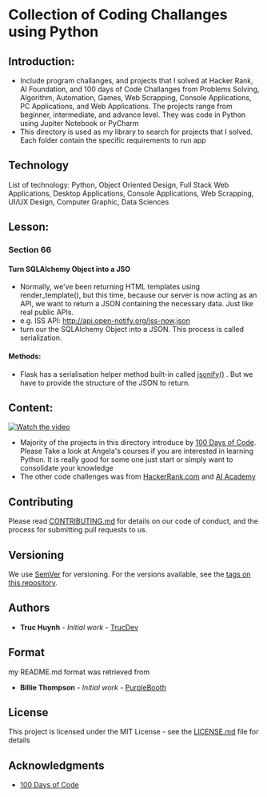 # Collection of Coding Challanges using Python
 
## Introduction:
- Include program challanges, and projects that I solved at Hacker Rank, AI Foundation, and 100 days of Code Challanges from Problems Solving, Algorithm, Automation, Games, Web Scrapping, Console Applications, PC Applications, and Web Applications. The projects range from beginner, intermediate, and advance level. They was code in Python using Jupiter Notebook or PyCharm
- This directory is used as my library to search for projects that I solved. Each folder contain the specific requirements to run app

## Technology
List of technology: Python, Object Oriented Design, Full Stack Web Applications, Desktop Applications, Console Applications, Web Scrapping, UI/UX Design, Computer Graphic, Data Sciences

## Lesson:

### Section 66
#### Turn SQLAlchemy Object into a JSO
- Normally, we've been returning HTML templates using render_template(), but this time, because our server is now acting as an API, we want to return a JSON containing the necessary data. Just like real public APIs.
- e.g. ISS API: http://api.open-notify.org/iss-now.json
- turn our the SQLAlchemy Object into a JSON. This process is called serialization.

#### Methods:
- Flask has a serialisation helper method built-in called [jsonify()](https://www.kite.com/python/docs/flask.jsonify) . But we have to provide the structure of the JSON to return.

## Content:
[![Watch the video](https://github.com/jackyhuynh/collection_of_python_fundamental_exercises/blob/main/images/Angela.JPG)](https://100daysofpython.dev/)
- Majority of the projects in this directory introduce by [100 Days of Code](https://www.udemy.com/course/100-days-of-code/). Please Take a look at Angela's courses if you are interested in learning Python. It is really good for some one just start or simply want to consolidate your knowledge
- The other code challenges was from [HackerRank.com](https://www.hackerrank.com/) and [AI Academy](https://ai-academy.com/)

## Contributing
Please read [CONTRIBUTING.md](CONTRIBUTING.md) for details on our code of conduct, and the process for submitting pull requests to us.

## Versioning

We use [SemVer](http://semver.org/) for versioning. For the versions available, see the [tags on this repository](). 

## Authors

* **Truc Huynh** - *Initial work* - [TrucDev](https://github.com/jackyhuynh)

## Format
my README.md format was retrieved from
* **Billie Thompson** - *Initial work* - [PurpleBooth](https://github.com/PurpleBooth)

## License
This project is licensed under the MIT License - see the [LICENSE.md](LICENSE.md) file for details

## Acknowledgments
* [100 Days of Code](https://www.udemy.com/course/100-days-of-code/)
